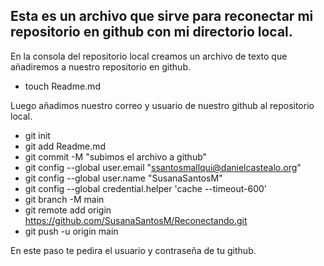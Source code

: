 ## Esta es un archivo que sirve para reconectar mi repositorio en github con mi directorio local.

En la consola del repositorio local creamos un archivo de texto que añadiremos a nuestro repositorio en github.
 - touch Readme.md

Luego añadimos nuestro correo y usuario de nuestro github al repositorio local.
 - git init
 - git add Readme.md
 - git commit -M "subimos el archivo a github"
 - git config --global user.email "ssantosmallqui@danielcastealo.org"
 - git config --global user.name "SusanaSantosM"
 - git config --global credential.helper 'cache --timeout-600'
 - git branch -M main
 - git remote add origin https://github.com/SusanaSantosM/Reconectando.git
 - git push -u origin main

 En este paso te pedira el usuario y contraseña de tu github.

